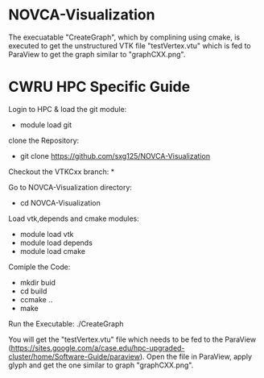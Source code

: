 # NOVCA-Visualization

The execuatable "CreateGraph", which by complining using cmake, is executed to get the unstructured VTK file "testVertex.vtu" which is fed to ParaView to get the graph similar to "graphCXX.png".

# CWRU HPC Specific Guide
Login to HPC & load the git module:
* module load git

clone the Repository:
* git clone https://github.com/sxg125/NOVCA-Visualization

Checkout the VTKCxx branch:
* 

Go to NOVCA-Visualization directory:
* cd NOVCA-Visualization

Load vtk,depends and cmake modules:
* module load vtk
* module load depends
* module load cmake

Comiple the Code:
* mkdir buid
* cd build
* ccmake ..
* make

Run the Executable:
./CreateGraph

You will get the "testVertex.vtu" file which needs to be fed to the ParaView (https://sites.google.com/a/case.edu/hpc-upgraded-cluster/home/Software-Guide/paraview). Open the file in ParaView, apply glyph and get the one similar to graph "graphCXX.png".
